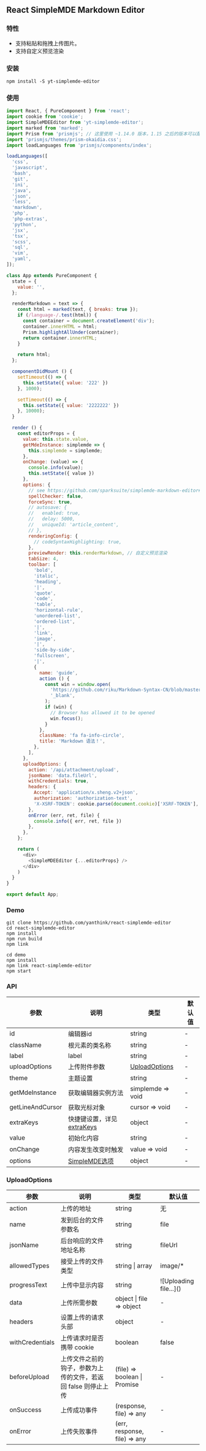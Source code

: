 ## React SimpleMDE Markdown Editor

### 特性

* 支持粘贴和拖拽上传图片。
* 支持自定义预览渲染


### 安装

```
npm install -S yt-simplemde-editor
```


### 使用

```javascript
import React, { PureComponent } from 'react';
import cookie from 'cookie';
import SimpleMDEEditor from 'yt-simplemde-editor';
import marked from 'marked';
import Prism from 'prismjs'; // 这里使用 ~1.14.0 版本，1.15 之后的版本可以配合webpack使用babel-plugin-prismjs插件
import 'prismjs/themes/prism-okaidia.css';
import loadLanguages from 'prismjs/components/index';

loadLanguages([
  'css',
  'javascript',
  'bash',
  'git',
  'ini',
  'java',
  'json',
  'less',
  'markdown',
  'php',
  'php-extras',
  'python',
  'jsx',
  'tsx',
  'scss',
  'sql',
  'vim',
  'yaml',
]);

class App extends PureComponent {
  state = {
    value: '',
  };

  renderMarkdown = text => {
    const html = marked(text, { breaks: true });
    if (/language-/.test(html)) {
      const container = document.createElement('div');
      container.innerHTML = html;
      Prism.highlightAllUnder(container);
      return container.innerHTML;
    }

    return html;
  };

  componentDidMount () {
    setTimeout(() => {
      this.setState({ value: '222' })
    }, 1000);

    setTimeout(() => {
      this.setState({ value: '2222222' })
    }, 10000);
  }

  render () {
    const editorProps = {
      value: this.state.value,
      getMdeInstance: simplemde => {
        this.simplemde = simplemde;
      },
      onChange: (value) => {
        console.info(value);
        this.setState({ value })
      },
      options: {
        // see https://github.com/sparksuite/simplemde-markdown-editor#configuration
        spellChecker: false,
        forceSync: true,
        // autosave: {
        //   enabled: true,
        //   delay: 5000,
        //   uniqueId: 'article_content',
        // },
        renderingConfig: {
          // codeSyntaxHighlighting: true,
        },
        previewRender: this.renderMarkdown, // 自定义预览渲染
        tabSize: 4,
        toolbar: [
          'bold',
          'italic',
          'heading',
          '|',
          'quote',
          'code',
          'table',
          'horizontal-rule',
          'unordered-list',
          'ordered-list',
          '|',
          'link',
          'image',
          '|',
          'side-by-side',
          'fullscreen',
          '|',
          {
            name: 'guide',
            action () {
              const win = window.open(
                'https://github.com/riku/Markdown-Syntax-CN/blob/master/syntax.md',
                '_blank',
              );
              if (win) {
                // Browser has allowed it to be opened
                win.focus();
              }
            },
            className: 'fa fa-info-circle',
            title: 'Markdown 语法！',
          },
        ],
      },
      uploadOptions: {
        action: '/api/attachment/upload',
        jsonName: 'data.fileUrl',
        withCredentials: true,
        headers: {
          Accept: 'application/x.sheng.v2+json',
          authorization: 'authorization-text',
          'X-XSRF-TOKEN': cookie.parse(document.cookie)['XSRF-TOKEN'],
        },
        onError (err, ret, file) {
          console.info({ err, ret, file })
        },
      },
    };

    return (
      <div>
        <SimpleMDEEditor {...editorProps} />
      </div>
    )
  }
}

export default App;
```


### Demo

```
git clone https://github.com/yanthink/react-simplemde-editor
cd react-simplemde-editor
npm install
npm run build
npm link

cd demo
npm install
npm link react-simplemde-editor
npm start
```

### API

| 参数 | 说明 | 类型 | 默认值	 |
| --- | --- | --- | --- |
| id | 编辑器id | string |  - |
| className | 根元素的类名称 | string | - |
| label | label | string | - |
| uploadOptions | 上传附件参数 | [UploadOptions](#UploadOptions) | - |
| theme | 主题设置 | string | - |
| getMdeInstance | 获取编辑器实例方法 | simplemde => void | - |
| getLineAndCursor | 获取光标对象 | cursor => void | - |
| extraKeys | 快捷键设置，详见 [extraKeys](https://codemirror.net/doc/manual.html#option_extraKeys) | object | - |
| value | 初始化内容 | string | - |
| onChange | 内容发生改变时触发 | value => void | - |
| options | [SimpleMDE选项](https://github.com/sparksuite/simplemde-markdown-editor#configuration) | object | - |


### UploadOptions
| 参数 | 说明 | 类型 | 默认值	 |
| --- | --- | --- | --- |
| action | 上传的地址 | string | 无 |
| name | 发到后台的文件参数名 | string | file |
| jsonName | 后台响应的文件地址名称 | string | fileUrl |
| allowedTypes | 接受上传的文件类型 | string &#x7C; array | image/* |
| progressText | 上传中显示内容 | string | &#x21;&#x5B;Uploading file...&#x5D;() |
| data | 上传所需参数 | object &#x7C; file => object | - |
| headers | 设置上传的请求头部 | object | - |
| withCredentials | 上传请求时是否携带 cookie | boolean | false |
| beforeUpload | 上传文件之前的钩子，参数为上传的文件，若返回 false 则停止上传 | (file) => boolean &#x7C; Promise | - |
| onSuccess | 上传成功事件 | (response, file) => any | - |
| onError | 上传失败事件 | (err, response, file) => any | - |

